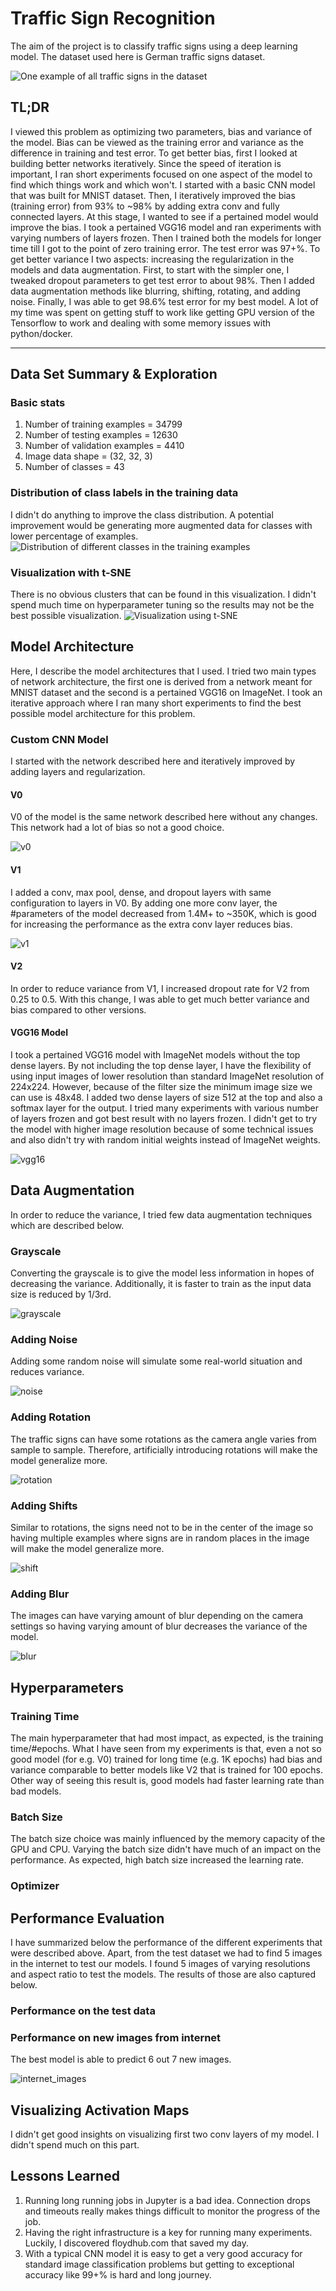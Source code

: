 [all_signs]: ./images/all_signs.png "One example of all traffic signs in the dataset"
[class_distribution]: ./images/class_distribution.png "Distribution of different classes in the training examples"
[tsne]: ./images/tsne.png "Visualization using t-SNE"
[grayscale]: ./images/grayscale.png "grayscale"
[noise]: ./images/noise.png "noise"
[rotation]: ./images/rotation.png "rotation"
[shift]: ./images/shift.png "shift"
[blur]: ./images/blur.png "blur"
[v0]: ./images/v0.png "v0"
[v1]: ./images/v1.png "v1"
[vgg16]: ./images/vgg16.png "vgg16"
[all_7]: ./images/from_internet/all_7.png "internet_images"


# **Traffic Sign Recognition** 

The aim of the project is to classify traffic signs using a deep learning model. The dataset used here is German traffic signs dataset.

![][all_signs]

## TL;DR
I viewed this problem as optimizing two parameters, bias and variance of the model. Bias can be viewed as the training error and variance as the difference in training and test error. To get better bias, first I looked at building better networks iteratively. Since the speed of iteration is important, I ran short experiments focused on one aspect of the model to find which things work and which won't. I started with a basic CNN model that was built for MNIST dataset. Then, I iteratively improved the bias (training error) from 93% to ~98% by adding extra conv and fully connected layers. At this stage, I wanted to see if a pertained model would improve the bias. I took a pertained VGG16 model and ran experiments with varying numbers of layers frozen. Then I trained both the models for longer time till I got to the point of zero training error. The test error was 97+%. To get better variance I two aspects: increasing the regularization in the models and data augmentation. First, to start with the simpler one, I tweaked dropout parameters to get test error to about 98%. Then I added data augmentation methods like blurring, shifting, rotating, and adding noise. Finally, I was able to get 98.6% test error for my best model. A lot of my time was spent on getting stuff to work like getting GPU version of the Tensorflow to work and dealing with some memory issues with python/docker.

---

## Data Set Summary & Exploration

### Basic stats
1. Number of training examples = 34799
1. Number of testing examples = 12630
1. Number of validation examples = 4410
1. Image data shape = (32, 32, 3)
1. Number of classes = 43

### Distribution of class labels in the training data
I didn't do anything to improve the class distribution. A potential improvement would be generating more augmented data for classes with lower percentage of examples.
![][class_distribution]

### Visualization with t-SNE
There is no obvious clusters that can be found in this visualization. I didn't spend much time on hyperparameter tuning so the results may not be the best possible visualization.
![][tsne]

## Model Architecture
Here, I describe the model architectures that I used. I tried two main types of network architecture, the first one is derived from a network meant for MNIST dataset and the second is a pertained VGG16 on ImageNet. I took an iterative approach where I ran many short experiments to find the best possible model architecture for this problem.

### Custom CNN Model
I started with the network described here and iteratively improved by adding layers and regularization.

#### V0 
V0 of the model is the same network described here without any changes. This network had a lot of bias so not a good choice.

![][v0]

#### V1
I added a conv, max pool, dense, and dropout layers with same configuration to layers in V0. By adding one more conv layer, the #parameters of the model decreased from 1.4M+ to ~350K, which is good for increasing the performance as the extra conv layer reduces bias.

![][v1]

#### V2
In order to reduce variance from V1, I increased dropout rate for V2 from 0.25 to 0.5. With this change, I was able to get much better variance and bias compared to other versions.


#### VGG16 Model
I took a pertained VGG16 model with ImageNet models without the top dense layers. By not including the top dense layer, I have the flexibility of using input images of lower resolution than standard ImageNet resolution of 224x224. However, because of the filter size the minimum image size we can use is 48x48. I added two dense layers of size 512 at the top and also a softmax layer for the output. I tried many experiments with various number of layers frozen and got best result with no layers frozen. I didn't get to try the model with higher image resolution because of some technical issues and also didn't try with random initial weights instead of ImageNet weights.

![][vgg16]


## Data Augmentation
In order to reduce the variance, I tried few data augmentation techniques which are described below.

### Grayscale
Converting the grayscale is to give the model less information in hopes of decreasing the variance. Additionally, it is faster to train as the input data size is reduced by 1/3rd.

![][grayscale]

### Adding Noise
Adding some random noise will simulate some real-world situation and reduces variance.

![][noise]

### Adding Rotation
The traffic signs can have some rotations as the camera angle varies from sample to sample. Therefore, artificially introducing rotations will make the model generalize more.

![][rotation]

### Adding Shifts
Similar to rotations, the signs need not to be in the center of the image so having multiple examples where signs are in random places in the image will make the model generalize more.

![][shift]

### Adding Blur
The images can have varying amount of blur depending on the camera settings so having varying amount of blur decreases the variance of the model.

![][blur]

## Hyperparameters

### Training Time
The main hyperparameter that had most impact, as expected, is the training time/#epochs. What I have seen from my experiments is that, even a not so good model (for e.g. V0) trained for long time (e.g. 1K epochs) had bias and variance comparable to better models like V2 that is trained for 100 epochs. Other way of seeing this result is, good models had faster learning rate than bad models.

### Batch Size
The batch size choice was mainly influenced by the memory capacity of the GPU and CPU. Varying the batch size didn't have much of an impact on the performance. As expected, high batch size increased the learning rate.

### Optimizer

## Performance Evaluation
I have summarized below the performance of the different experiments that were described above. Apart, from the test dataset we had to find 5 images in the internet to test our models. I found 5 images of varying resolutions and aspect ratio to test the models. The results of those are also captured below.

### Performance on the test data

### Performance on new images from internet
The best model is able to predict 6 out 7 new images.

![][all_7]


## Visualizing Activation Maps
I didn't get good insights on visualizing first two conv layers of my model. I didn't spend much on this part.

## Lessons Learned
1. Running long running jobs in Jupyter is a bad idea. Connection drops and timeouts really makes things difficult to monitor the progress of the job.
2. Having the right infrastructure is a key for running many experiments. Luckily, I discovered floydhub.com that saved my day.
3. With a typical CNN model it is easy to get a very good accuracy for standard image classification problems but getting to exceptional accuracy like 99+% is hard and long journey. 
